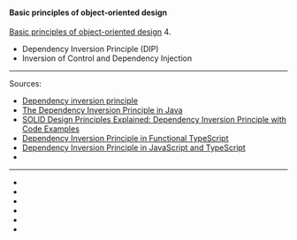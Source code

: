 #### Basic principles of object-oriented design
[Basic principles of object-oriented design](https://university.epam.com/myLearning/path?rootId=13419331&moduleId=13419403)
4.
   - Dependency Inversion Principle (DIP)
   - Inversion of Control and Dependency Injection
___

Sources:
- [Dependency inversion principle](https://www.linkedin.com/learning/advanced-design-patterns-design-principles/dependency-inversion-principle?u=2113185)
- [The Dependency Inversion Principle in Java](https://www.baeldung.com/java-dependency-inversion-principle)
- [SOLID Design Principles Explained: Dependency Inversion Principle with Code Examples](https://stackify.com/dependency-inversion-principle/)
- [Dependency Inversion Principle in Functional TypeScript](https://alexnault.dev/dependency-inversion-principle-in-functional-typescript)
- [Dependency Inversion Principle in JavaScript and TypeScript](https://carstenbehrens.com/dependency-inversion-principle/)
- []()
___
- []()
- []()
- []()
- []()
- []()
- []()
